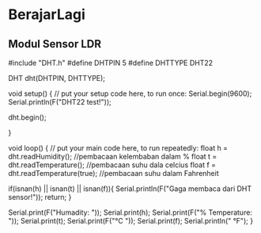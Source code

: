 # BerajarLagi
Modul Sensor LDR
--
#include "DHT.h"
#define DHTPIN 5
#define DHTTYPE DHT22

DHT dht(DHTPIN, DHTTYPE);

void setup() {
  // put your setup code here, to run once:
  Serial.begin(9600);
  Serial.println(F("DHT22 test!"));

  dht.begin();

}

void loop() {
  // put your main code here, to run repeatedly:
  float h = dht.readHumidity(); //pembacaan kelembaban dalam %
  float t = dht.readTemperature(); //pembacaan suhu dala celcius
  float f = dht.readTemperature(true); //pembacaan suhu dalam Fahrenheit

  if(isnan(h) || isnan(t) || isnan(f)){
    Serial.println(F("Gaga membaca dari DHT sensor!"));
    return;
  }

  Serial.print(F("Humadity: "));
  Serial.print(h);
  Serial.print(F("% Temperature: "));
  Serial.print(t);
  Serial.print(F("°C "));
  Serial.print(f);
  Serial.println(" °F");
}
